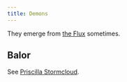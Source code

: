 ```yaml
---
title: Demons
---
```


They emerge from [the Flux](../locales/flux) sometimes.

## Balor

See [Priscilla Stormcloud](../dossiers/priscilla-stormcloud).
